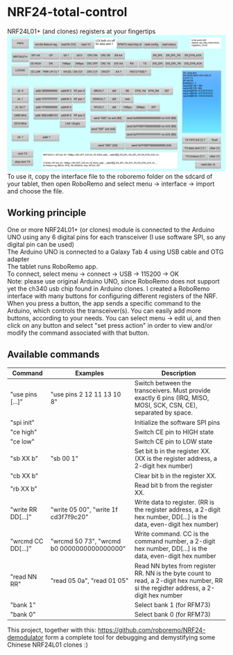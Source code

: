 # NRF24-total-control
NRF24L01+ (and clones) registers at your fingertips  
![roboremo_interface_screenshot](https://raw.githubusercontent.com/roboremo/NRF24-total-control/master/RoboRemo-interface-screenshot.png "RoboRemo interface screenshot")  
To use it, copy the interface file to the roboremo folder on the sdcard of your tablet, then open RoboRemo and select menu -> interface -> import and choose the file.  
## Working principle
One or more NRF24L01+ (or clones) module is connected to the Arduino UNO using any 6 digital pins for each transceiver (I use software SPI, so any digital pin can be used)  
The Arduino UNO is connected to a Galaxy Tab 4 using USB cable and OTG adapter  
The tablet runs RoboRemo app.  
To connect, select menu -> connect -> USB -> 115200 -> OK  
Note: please use original Arduino UNO, since RoboRemo does not support yet the ch340 usb chip found in Arduino clones.
I created a RoboRemo interface with many buttons for configuring different registers of the NRF. When you press a button, the app sends a specific command to the Arduino, which controls the transceiver(s).
You can easily add more buttons, according to your needs.
You can select menu -> edit ui, and then click on any button and select "set press action" in order to view and/or modify the command associated with that button.  
## Available commands
| Command           | Examples                   | Description  |
| ----------------- | -------------------------- | ------------ |
| "use pins [...]"  | "use pins 2 12 11 13 10 8" | Switch between the transceivers. Must provide exactly 6 pins (IRQ, MISO, MOSI, SCK, CSN, CE), separated by space. |
| "spi init"        |                            | Initialize the software SPI pins |
| "ce high"         |                            | Switch CE pin to HIGH state |
| "ce low"          |                            | Switch CE pin to LOW state |
| "sb XX b"         | "sb 00 1"                  | Set bit b in the register XX. (XX is the register address, a 2-digit hex number) |
| "cb XX b"         |                            | Clear bit b in the register XX. |
| "rb XX b"         |                            |  Read bit b from the register XX. |
|"write RR DD[...]" | "write 05 00", "write 1f cd3f7f9c20" | Write data to register. (RR is the register address, a 2-digit hex number, DD[...] is the data, even-digit hex number) |
| "wrcmd CC DD[...]" | "wrcmd 50 73", "wrcmd b0 0000000000000000" | Write command. CC is the command number, a 2-digit hex number, DD[...] is the data, even-digit hex number |
| "read NN RR" | "read 05 0a", "read 01 05" | Read NN bytes from register RR. NN is the byte count to read, a 2-digit hex number, RR si the regidter address, a 2-digit hex number |
| "bank 1"          |                            | Select bank 1 (for RFM73) |
| "bank 0"          |                            | Select bank 0 (for RFM73) |

This project, together with this: https://github.com/roboremo/NRF24-demodulator
form a complete tool for debugging and demystifying some Chinese NRF24L01 clones :)
